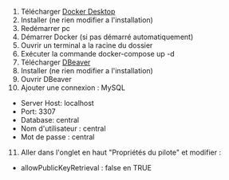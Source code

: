 1. Télécharger [Docker Desktop](https://www.docker.com/products/docker-desktop/)
2. Installer (ne rien modifier a l'installation)
3. Redémarrer pc
4. Démarrer Docker (si pas démarré automatiquement)
5. Ouvrir un terminal a la racine du dossier
6. Exécuter la commande docker-compose up -d
7. Télécharger [DBeaver](https://dbeaver.io/download/)
8. Installer (ne rien modifier a l'installation)
9. Ouvrir DBeaver
10. Ajouter une connexion : MySQL

- Server Host: localhost
- Port: 3307
- Database: central
- Nom d'utilisateur : central
- Mot de passe : central

11. Aller dans l'onglet en haut "Propriétés du pilote" et modifier :

- allowPublicKeyRetrieval : false en TRUE